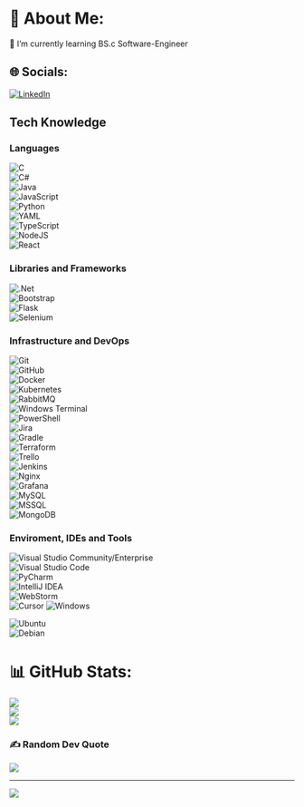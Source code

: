 # 💫 About Me:
🌱 I’m currently learning BS.c Software-Engineer <br>


## 🌐 Socials:
[![LinkedIn](https://img.shields.io/badge/LinkedIn-%230077B5.svg?logo=linkedin&logoColor=white)](https://linkedin.com/in/matan-shabi) 



## Tech Knowledge

### Languages
![C](https://img.shields.io/badge/c-%2300599C.svg?style=plastic&logo=c&logoColor=white)  
![C#](https://img.shields.io/badge/c%23-%23239120.svg?style=plastic&logo=csharp&logoColor=white)  
![Java](https://img.shields.io/badge/java-%23ED8B00.svg?style=plastic&logo=openjdk&logoColor=white)  
![JavaScript](https://img.shields.io/badge/javascript-%23323330.svg?style=plastic&logo=javascript&logoColor=white)  
![Python](https://img.shields.io/badge/python-3670A0?style=plastic&logo=python&logoColor=white)  
![YAML](https://img.shields.io/badge/yaml-%23ffffff.svg?style=plastic&logo=yaml&logoColor=white)  
![TypeScript](https://img.shields.io/badge/typescript-%23007ACC.svg?style=plastic&logo=typescript&logoColor=white)  
![NodeJS](https://img.shields.io/badge/node.js-6DA55F?style=plastic&logo=node.js&logoColor=white)  
![React](https://img.shields.io/badge/react-%2320232a.svg?style=plastic&logo=react&logoColor=white)  

### Libraries and Frameworks
![.Net](https://img.shields.io/badge/.NET-5C2D91?style=plastic&logo=.net&logoColor=white)  
![Bootstrap](https://img.shields.io/badge/bootstrap-%238511FA.svg?style=plastic&logo=bootstrap&logoColor=white)  
![Flask](https://img.shields.io/badge/flask-%23000.svg?style=plastic&logo=flask&logoColor=white)  
![Selenium](https://img.shields.io/badge/selenium-%2343B02A.svg?style=plastic&logo=selenium&logoColor=white)  

### Infrastructure and DevOps
![Git](https://img.shields.io/badge/git-%23F05033.svg?style=plastic&logo=git&logoColor=white)  
![GitHub](https://img.shields.io/badge/github-%23121011.svg?style=plastic&logo=github&logoColor=white)  
![Docker](https://img.shields.io/badge/docker-%230db7ed.svg?style=plastic&logo=docker&logoColor=white)  
![Kubernetes](https://img.shields.io/badge/kubernetes-%23326ce5.svg?style=plastic&logo=kubernetes&logoColor=white)  
![RabbitMQ](https://img.shields.io/badge/rabbitmq-%23FF6600.svg?style=plastic&logo=rabbitmq&logoColor=white)  
![Windows Terminal](https://img.shields.io/badge/Windows%20Terminal-%234D4D4D.svg?style=plastic&logo=windows-terminal&logoColor=white)  
![PowerShell](https://img.shields.io/badge/PowerShell-%235391FE.svg?style=plastic&logo=powershell&logoColor=white)  
![Jira](https://img.shields.io/badge/jira-%230A0FFF.svg?style=plastic&logo=jira&logoColor=white)  
![Gradle](https://img.shields.io/badge/gradle-%2302303A.svg?style=plastic&logo=gradle&logoColor=white)  
![Terraform](https://img.shields.io/badge/terraform-%235835CC.svg?style=plastic&logo=terraform&logoColor=white)  
![Trello](https://img.shields.io/badge/trello-%23026AA7.svg?style=plastic&logo=trello&logoColor=white)  
![Jenkins](https://img.shields.io/badge/jenkins-%232C5263.svg?style=plastic&logo=jenkins&logoColor=white)  
![Nginx](https://img.shields.io/badge/nginx-%23009639.svg?style=plastic&logo=nginx&logoColor=white)  
![Grafana](https://img.shields.io/badge/grafana-%23F46800.svg?style=plastic&logo=grafana&logoColor=white)  
![MySQL](https://img.shields.io/badge/mysql-%234479A1.svg?style=plastic&logo=mysql&logoColor=white)  
![MSSQL](https://img.shields.io/badge/mssql-%23CC2927.svg?style=plastic&logo=microsoft-sql-server&logoColor=white)  
![MongoDB](https://img.shields.io/badge/mongodb-%234ea94b.svg?style=plastic&logo=mongodb&logoColor=white)  

### Enviroment, IDEs and Tools
![Visual Studio Community/Enterprise](https://img.shields.io/badge/Visual%20Studio-%237e10cc.svg?style=plastic&logo=visual-studio&logoColor=white)  
![Visual Studio Code](https://img.shields.io/badge/Visual%20Studio%20Code-%23007ACC.svg?style=plastic&logo=visual-studio-code&logoColor=white)  
![PyCharm](https://img.shields.io/badge/pycharm-%23000000.svg?style=plastic&logo=pycharm&logoColor=white)  
![IntelliJ IDEA](https://img.shields.io/badge/intellij%20idea-%23000000.svg?style=plastic&logo=intellij-idea&logoColor=white)  
![WebStorm](https://img.shields.io/badge/webstorm-%23000000.svg?style=plastic&logo=webstorm&logoColor=white)  
![Cursor](https://img.shields.io/badge/cursor-%23000000.svg?style=plastic&logo=cursor&logoColor=white) 
![Windows](https://img.shields.io/badge/Windows%2011-%230078D6.svg?style=plastic&logo=windows&logoColor=white) 

![Ubuntu](https://img.shields.io/badge/Ubuntu-%23E95420.svg?style=plastic&logo=ubuntu&logoColor=white)  
![Debian](https://img.shields.io/badge/Debian-%23A81D33.svg?style=plastic&logo=debian&logoColor=white)   

# 📊 GitHub Stats:
![](https://github-readme-stats.vercel.app/api?username=MaTaN-DeHater&theme=react&hide_border=true&include_all_commits=true&count_private=true)<br/>
![](https://github-readme-streak-stats.herokuapp.com/?user=MaTaN-DeHater&theme=react&hide_border=true)<br/>
![](https://github-readme-stats.vercel.app/api/top-langs/?username=MaTaN-DeHater&theme=react&hide_border=true&include_all_commits=true&count_private=true&layout=compact)

### ✍️ Random Dev Quote
![](https://quotes-github-readme.vercel.app/api?type=vetical&theme=tokyonight)

---
[![](https://visitcount.itsvg.in/api?id=MaTaN-DeHater&icon=10&color=13)](https://visitcount.itsvg.in)

<!-- Proudly created with GPRM ( https://gprm.itsvg.in ) -->
